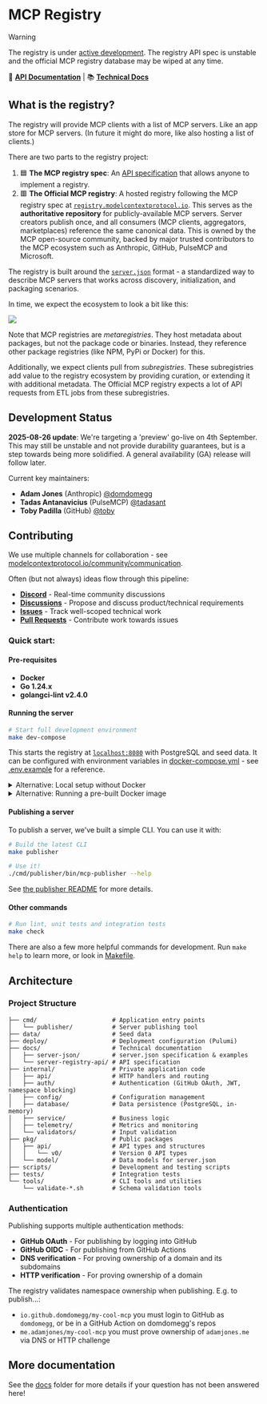 # MCP Registry

> [!WARNING]  
> The registry is under [active development](#development-status). The registry API spec is unstable and the official MCP registry database may be wiped at any time.

📖 **[API Documentation](https://staging.registry.modelcontextprotocol.io/docs)** | 📚 **[Technical Docs](./docs)**

## What is the registry?

The registry will provide MCP clients with a list of MCP servers. Like an app store for MCP servers. (In future it might do more, like also hosting a list of clients.)

There are two parts to the registry project:
1. 🟦 **The MCP registry spec**: An [API specification](./docs/server-registry-api/) that allows anyone to implement a registry.
2. 🟥 **The Official MCP registry**: A hosted registry following the MCP registry spec at [`registry.modelcontextprotocol.io`](https://registry.modelcontextprotocol.io). This serves as the **authoritative repository** for publicly-available MCP servers. Server creators publish once, and all consumers (MCP clients, aggregators, marketplaces) reference the same canonical data. This is owned by the MCP open-source community, backed by major trusted contributors to the MCP ecosystem such as Anthropic, GitHub, PulseMCP and Microsoft.

The registry is built around the [`server.json`](./docs/server-json/) format - a standardized way to describe MCP servers that works across discovery, initialization, and packaging scenarios.

In time, we expect the ecosystem to look a bit like this:

![](./docs/ecosystem-diagram.excalidraw.svg)

Note that MCP registries are _metaregistries_. They host metadata about packages, but not the package code or binaries. Instead, they reference other package registries (like NPM, PyPi or Docker) for this.

Additionally, we expect clients pull from _subregistries_. These subregistries add value to the registry ecosystem by providing curation, or extending it with additional metadata. The Official MCP registry expects a lot of API requests from ETL jobs from these subregistries.

## Development Status

**2025-08-26 update**: We're targeting a 'preview' go-live on 4th September. This may still be unstable and not provide durability guarantees, but is a step towards being more solidified. A general availability (GA) release will follow later.

Current key maintainers:
- **Adam Jones** (Anthropic) [@domdomegg](https://github.com/domdomegg)  
- **Tadas Antanavicius** (PulseMCP) [@tadasant](https://github.com/tadasant)
- **Toby Padilla** (GitHub) [@toby](https://github.com/toby)

## Contributing

We use multiple channels for collaboration - see [modelcontextprotocol.io/community/communication](https://modelcontextprotocol.io/community/communication).

Often (but not always) ideas flow through this pipeline:

- **[Discord](https://modelcontextprotocol.io/community/communication)** - Real-time community discussions
- **[Discussions](https://github.com/modelcontextprotocol/registry/discussions)** - Propose and discuss product/technical requirements
- **[Issues](https://github.com/modelcontextprotocol/registry/issues)** - Track well-scoped technical work  
- **[Pull Requests](https://github.com/modelcontextprotocol/registry/pulls)** - Contribute work towards issues

### Quick start:

#### Pre-requisites

- **Docker**
- **Go 1.24.x** 
- **golangci-lint v2.4.0**

#### Running the server

```bash
# Start full development environment
make dev-compose
```

This starts the registry at [`localhost:8080`](http://localhost:8080) with PostgreSQL and seed data. It can be configured with environment variables in [docker-compose.yml](./docker-compose.yml) - see [.env.example](./.env.example) for a reference.

<details>
<summary>Alternative: Local setup without Docker</summary>

**Prerequisites:**
- PostgreSQL running locally
- Go 1.24.x installed

```bash
# Build and run locally
make build
make dev-local
```

The service runs on [`localhost:8080`](http://localhost:8080) by default. This can be configured with environment variables in `.env` - see [.env.example](./.env.example) for a reference.

</details>

<details>
<summary>Alternative: Running a pre-built Docker image</summary>

Pre-built Docker images are automatically published to GitHub Container Registry:

```bash
# Run latest from main branch
docker run -p 8080:8080 ghcr.io/modelcontextprotocol/registry:latest

# Run specific commit build
docker run -p 8080:8080 ghcr.io/modelcontextprotocol/registry:main-20250806-a1b2c3d
```

**Available tags:** `latest`, `main-<date>-<sha>`

</details>

#### Publishing a server

To publish a server, we've built a simple CLI. You can use it with:

```bash
# Build the latest CLI
make publisher

# Use it!
./cmd/publisher/bin/mcp-publisher --help
```

See [the publisher README](./cmd/publisher/README.md) for more details.

#### Other commands

```bash
# Run lint, unit tests and integration tests
make check
```

There are also a few more helpful commands for development. Run `make help` to learn more, or look in [Makefile](./Makefile).

<!--
For Claude and other AI tools: Always prefer make targets over custom commands where possible.
-->

## Architecture

### Project Structure

```
├── cmd/                     # Application entry points
│   └── publisher/           # Server publishing tool
├── data/                    # Seed data
├── deploy/                  # Deployment configuration (Pulumi)
├── docs/                    # Technical documentation
│   ├── server-json/         # server.json specification & examples
│   └── server-registry-api/ # API specification
├── internal/                # Private application code
│   ├── api/                 # HTTP handlers and routing
│   ├── auth/                # Authentication (GitHub OAuth, JWT, namespace blocking)
│   ├── config/              # Configuration management
│   ├── database/            # Data persistence (PostgreSQL, in-memory)
│   ├── service/             # Business logic
│   ├── telemetry/           # Metrics and monitoring
│   └── validators/          # Input validation
├── pkg/                     # Public packages
│   ├── api/                 # API types and structures
│   │   └── v0/              # Version 0 API types
│   └── model/               # Data models for server.json
├── scripts/                 # Development and testing scripts
├── tests/                   # Integration tests
└── tools/                   # CLI tools and utilities
    └── validate-*.sh        # Schema validation tools
```

### Authentication

Publishing supports multiple authentication methods:
- **GitHub OAuth** - For publishing by logging into GitHub
- **GitHub OIDC** - For publishing from GitHub Actions
- **DNS verification** - For proving ownership of a domain and its subdomains
- **HTTP verification** - For proving ownership of a domain

The registry validates namespace ownership when publishing. E.g. to publish...:
- `io.github.domdomegg/my-cool-mcp` you must login to GitHub as `domdomegg`, or be in a GitHub Action on domdomegg's repos
- `me.adamjones/my-cool-mcp` you must prove ownership of `adamjones.me` via DNS or HTTP challenge

## More documentation

See the [docs](./docs) folder for more details if your question has not been answered here!
